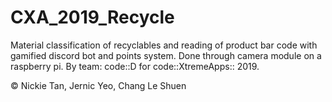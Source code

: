 # CXA_2019_Recycle
Material classification of recyclables and reading of product bar code with gamified discord bot and points system. Done through camera module on a raspberry pi. By team: code::D for code::XtremeApps:: 2019. 



© Nickie Tan, Jernic Yeo, Chang Le Shuen
